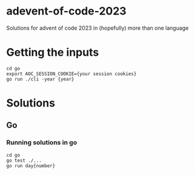 # adevent-of-code-2023

Solutions for advent of code 2023 in (hopefully) more than one language

# Getting the inputs

```shell
cd go
export AOC_SESSION_COOKIE={your session cookies}
go run ./cli -year {year}
```

# Solutions

## Go

### Running solutions in go

```shell
cd go
go test ./...
go run day{number}
```